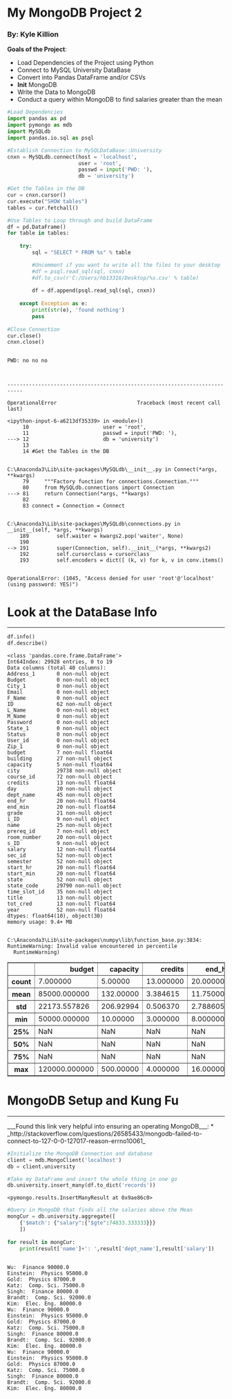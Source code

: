 
# My MongoDB Project 2

### By: Kyle Killion
__Goals of the Project__:
* Load Dependencies of the Project using Python
* Connect to MySQL University DataBase
* Convert into Pandas DataFrame and/or CSVs
* __Init__ MongoDB
* Write the Data to MongoDB
* Conduct a query within MongoDB to find 
  salaries greater than the mean


```python
#Load Dependencies
import pandas as pd
import pymongo as mdb
import MySQLdb
import pandas.io.sql as psql

#Establish Connection to MySQLDataBase::University
cnxn = MySQLdb.connect(host = 'localhost',
                       user = 'root',
                       passwd = input('PWD: '),
                       db = 'university')

#Get the Tables in the DB
cur = cnxn.cursor()
cur.execute("SHOW tables")
tables = cur.fetchall()

#Use Tables to Loop through and build DataFrame
df = pd.DataFrame()
for table in tables:
   
    try:
        sql = "SELECT * FROM %s" % table

        #Uncomment if you want to write all the files to your desktop
        #df = psql.read_sql(sql, cnxn)
        #df.to_csv(r'C:/Users/hb13316/Desktop/%s.csv' % table)
        
        df = df.append(psql.read_sql(sql, cnxn))
        
    except Exception as e:
        print(str(e), 'found nothing')
        pass
        
#Close Connection
cur.close()
cnxn.close()



```

    PWD: no no no 
    


    ---------------------------------------------------------------------------

    OperationalError                          Traceback (most recent call last)

    <ipython-input-6-a6213df35339> in <module>()
         10                        user = 'root',
         11                        passwd = input('PWD: '),
    ---> 12                        db = 'university')
         13 
         14 #Get the Tables in the DB
    

    C:\Anaconda3\Lib\site-packages\MySQLdb\__init__.py in Connect(*args, **kwargs)
         79     """Factory function for connections.Connection."""
         80     from MySQLdb.connections import Connection
    ---> 81     return Connection(*args, **kwargs)
         82 
         83 connect = Connection = Connect
    

    C:\Anaconda3\Lib\site-packages\MySQLdb\connections.py in __init__(self, *args, **kwargs)
        189         self.waiter = kwargs2.pop('waiter', None)
        190 
    --> 191         super(Connection, self).__init__(*args, **kwargs2)
        192         self.cursorclass = cursorclass
        193         self.encoders = dict([ (k, v) for k, v in conv.items()
    

    OperationalError: (1045, "Access denied for user 'root'@'localhost' (using password: YES)")


# Look at the DataBase Info
<hr>


```python
df.info()
df.describe()
```

    <class 'pandas.core.frame.DataFrame'>
    Int64Index: 29928 entries, 0 to 19
    Data columns (total 40 columns):
    Address_1       0 non-null object
    Budget          0 non-null object
    City_1          0 non-null object
    Email           0 non-null object
    F_Name          0 non-null object
    ID              62 non-null object
    L_Name          0 non-null object
    M_Name          0 non-null object
    Password        0 non-null object
    State_1         0 non-null object
    Status          0 non-null object
    User_id         0 non-null object
    Zip_1           0 non-null object
    budget          7 non-null float64
    building        27 non-null object
    capacity        5 non-null float64
    city            29738 non-null object
    course_id       72 non-null object
    credits         13 non-null float64
    day             20 non-null object
    dept_name       45 non-null object
    end_hr          20 non-null float64
    end_min         20 non-null float64
    grade           21 non-null object
    i_ID            9 non-null object
    name            25 non-null object
    prereq_id       7 non-null object
    room_number     20 non-null object
    s_ID            9 non-null object
    salary          12 non-null float64
    sec_id          52 non-null object
    semester        52 non-null object
    start_hr        20 non-null float64
    start_min       20 non-null float64
    state           52 non-null object
    state_code      29790 non-null object
    time_slot_id    35 non-null object
    title           13 non-null object
    tot_cred        13 non-null float64
    year            52 non-null float64
    dtypes: float64(10), object(30)
    memory usage: 9.4+ MB
    

    C:\Anaconda3\Lib\site-packages\numpy\lib\function_base.py:3834: RuntimeWarning: Invalid value encountered in percentile
      RuntimeWarning)
    




<div>
<table border="1" class="dataframe">
  <thead>
    <tr style="text-align: right;">
      <th></th>
      <th>budget</th>
      <th>capacity</th>
      <th>credits</th>
      <th>end_hr</th>
      <th>end_min</th>
      <th>salary</th>
      <th>start_hr</th>
      <th>start_min</th>
      <th>tot_cred</th>
      <th>year</th>
    </tr>
  </thead>
  <tbody>
    <tr>
      <th>count</th>
      <td>7.000000</td>
      <td>5.00000</td>
      <td>13.000000</td>
      <td>20.000000</td>
      <td>20.000000</td>
      <td>12.000000</td>
      <td>20.000000</td>
      <td>20.00000</td>
      <td>13.000000</td>
      <td>52.000000</td>
    </tr>
    <tr>
      <th>mean</th>
      <td>85000.000000</td>
      <td>132.00000</td>
      <td>3.384615</td>
      <td>11.750000</td>
      <td>48.000000</td>
      <td>74833.333333</td>
      <td>11.450000</td>
      <td>6.00000</td>
      <td>65.692308</td>
      <td>2009.480769</td>
    </tr>
    <tr>
      <th>std</th>
      <td>22173.557826</td>
      <td>206.92994</td>
      <td>0.506370</td>
      <td>2.788605</td>
      <td>4.701623</td>
      <td>16055.774002</td>
      <td>2.742934</td>
      <td>12.31174</td>
      <td>34.649157</td>
      <td>0.504505</td>
    </tr>
    <tr>
      <th>min</th>
      <td>50000.000000</td>
      <td>10.00000</td>
      <td>3.000000</td>
      <td>8.000000</td>
      <td>30.000000</td>
      <td>40000.000000</td>
      <td>8.000000</td>
      <td>0.00000</td>
      <td>0.000000</td>
      <td>2009.000000</td>
    </tr>
    <tr>
      <th>25%</th>
      <td>NaN</td>
      <td>NaN</td>
      <td>NaN</td>
      <td>NaN</td>
      <td>NaN</td>
      <td>NaN</td>
      <td>NaN</td>
      <td>NaN</td>
      <td>NaN</td>
      <td>NaN</td>
    </tr>
    <tr>
      <th>50%</th>
      <td>NaN</td>
      <td>NaN</td>
      <td>NaN</td>
      <td>NaN</td>
      <td>NaN</td>
      <td>NaN</td>
      <td>NaN</td>
      <td>NaN</td>
      <td>NaN</td>
      <td>NaN</td>
    </tr>
    <tr>
      <th>75%</th>
      <td>NaN</td>
      <td>NaN</td>
      <td>NaN</td>
      <td>NaN</td>
      <td>NaN</td>
      <td>NaN</td>
      <td>NaN</td>
      <td>NaN</td>
      <td>NaN</td>
      <td>NaN</td>
    </tr>
    <tr>
      <th>max</th>
      <td>120000.000000</td>
      <td>500.00000</td>
      <td>4.000000</td>
      <td>16.000000</td>
      <td>50.000000</td>
      <td>95000.000000</td>
      <td>16.000000</td>
      <td>30.00000</td>
      <td>120.000000</td>
      <td>2010.000000</td>
    </tr>
  </tbody>
</table>
</div>



# MongoDB Setup and Kung Fu
<hr>
___Found this link very helpful into ensuring an operating MongoDB___:
* _http://stackoverflow.com/questions/26585433/mongodb-failed-to-connect-to-127-0-0-127017-reason-errno10061_


```python
#Initialize the MongoDB Connection and database
client = mdb.MongoClient('localhost')
db = client.university

#Take my DataFrame and insert the whole thing in one go
db.university.insert_many(df.to_dict('records'))

```




    <pymongo.results.InsertManyResult at 0x9ae86c0>




```python
#Query in MongoDB that finds all the salaries above the Mean
mongCur = db.university.aggregate([
    {'$match': {"salary":{"$gte":74833.333333}}}
    ])
            
for result in mongCur:
    print(result['name']+': ',result['dept_name'],result['salary'])
    
```

    Wu:  Finance 90000.0
    Einstein:  Physics 95000.0
    Gold:  Physics 87000.0
    Katz:  Comp. Sci. 75000.0
    Singh:  Finance 80000.0
    Brandt:  Comp. Sci. 92000.0
    Kim:  Elec. Eng. 80000.0
    Wu:  Finance 90000.0
    Einstein:  Physics 95000.0
    Gold:  Physics 87000.0
    Katz:  Comp. Sci. 75000.0
    Singh:  Finance 80000.0
    Brandt:  Comp. Sci. 92000.0
    Kim:  Elec. Eng. 80000.0
    Wu:  Finance 90000.0
    Einstein:  Physics 95000.0
    Gold:  Physics 87000.0
    Katz:  Comp. Sci. 75000.0
    Singh:  Finance 80000.0
    Brandt:  Comp. Sci. 92000.0
    Kim:  Elec. Eng. 80000.0
    
